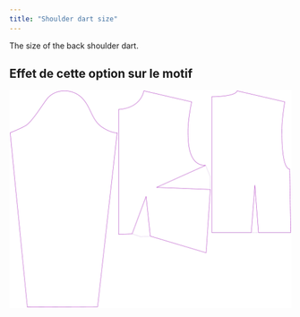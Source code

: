 ```yaml
---
title: "Shoulder dart size"
---
```


The size of the back shoulder dart.

## Effet de cette option sur le motif

![This image shows the effect of this option by superimposing several variants that have a different value for this option](breanna_shoulderdartsize_sample.svg "Effect of this option on the pattern")
